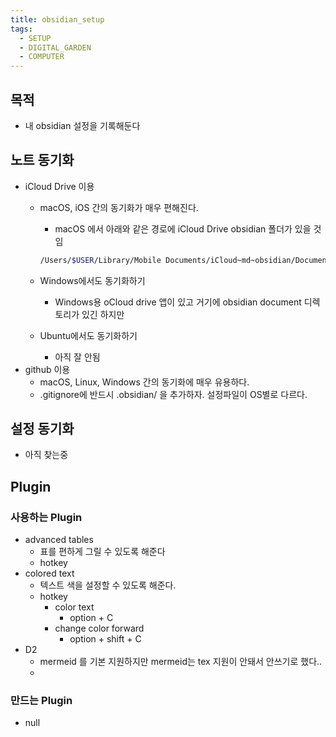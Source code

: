 ```yaml
---
title: obsidian_setup
tags:
  - SETUP
  - DIGITAL_GARDEN
  - COMPUTER
---
```


## 목적
- 내 obsidian 설정을 기록해둔다

## 노트 동기화
- iCloud Drive 이용
	- macOS, iOS 간의 동기화가 매우 편해진다.
		- macOS 에서 아래와 같은 경로에 iCloud Drive obsidian 폴더가 있을 것임
		``` bash
		/Users/$USER/Library/Mobile Documents/iCloud~md~obsidian/Documents/[Vault 이름]
		```

	- Windows에서도 동기화하기
		- Windows용 oCloud drive 앱이 있고 거기에 obsidian document 디렉토리가 있긴 하지만 
	- Ubuntu에서도 동기화하기 
		- 아직 잘 안됨
- github 이용
	- macOS, Linux, Windows 간의 동기화에 매우 유용하다.
	- .gitignore에 반드시 .obsidian/ 을 추가하자. 설정파일이 OS별로 다르다.

## 설정 동기화
- 아직 찾는중

## Plugin
### 사용하는 Plugin
- advanced tables
	- 표를 편하게 그릴 수 있도록 해준다
	- hotkey
- colored text
	- 텍스트 색을 설정할 수 있도록 해준다.
	- hotkey
		- color text
			- option + C
		- change color forward
			- option + shift + C
- D2
	- mermeid 를 기본 지원하지만 mermeid는 tex 지원이 안돼서 안쓰기로 했다..
	- 
### 만드는 Plugin
- null


